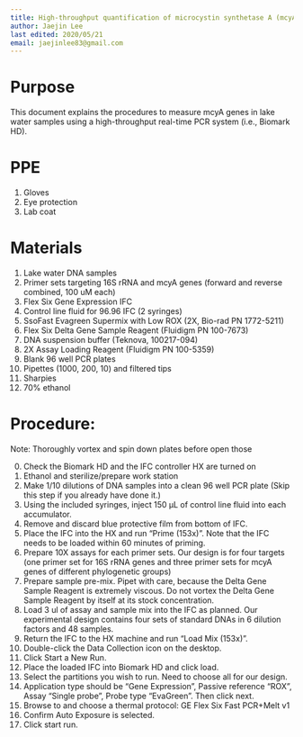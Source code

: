 ```yaml
---
title: High-throughput quantification of microcystin synthetase A (mcyA) gene in lake water samples
author: Jaejin Lee
last edited: 2020/05/21
email: jaejinlee83@gmail.com
---
```


# Purpose

This document explains the procedures to measure mcyA genes in lake water samples using a high-throughput real-time PCR system (i.e., Biomark HD).

# PPE

01. Gloves
02. Eye protection
03. Lab coat

# Materials

01. Lake water DNA samples
02. Primer sets targeting 16S rRNA and mcyA genes (forward and reverse combined, 100 uM each)
03. Flex Six Gene Expression IFC
04. Control line fluid for 96.96 IFC (2 syringes)
05. SsoFast Evagreen Supermix with Low ROX (2X, Bio-rad PN 1772-5211)
06. Flex Six Delta Gene Sample Reagent (Fluidigm PN 100-7673)
07. DNA suspension buffer (Teknova, 100217-094)
08. 2X Assay Loading Reagent (Fluidigm PN 100-5359)
09. Blank 96 well PCR plates
10. Pipettes (1000, 200, 10) and filtered tips
11. Sharpies
12. 70% ethanol

# Procedure:

Note: Thoroughly vortex and spin down plates before open those

00. Check the Biomark HD and the IFC controller HX are turned on
01. Ethanol and sterilize/prepare work station
02. Make 1/10 dilutions of DNA samples into a clean 96 well PCR plate (Skip this step if you already have done it.)
03. Using the included syringes, inject 150 μL of control line fluid into each accumulator.
04. Remove and discard blue protective film from bottom of IFC.
05. Place the IFC into the HX and run “Prime (153x)”. Note that the IFC needs to be loaded within 60 minutes of priming.
06. Prepare 10X assays for each primer sets. Our design is for four targets (one primer set for 16S rRNA genes and three primer sets for mcyA genes of different phylogenetic groups)
07. Prepare sample pre-mix. Pipet with care, because the Delta Gene Sample Reagent is
extremely viscous. Do not vortex the Delta Gene Sample
Reagent by itself at its stock concentration.
08. Load 3 ul of assay and sample mix into the IFC as planned. Our experimental design contains four sets of standard DNAs in 6 dilution factors and 48 samples.
09. Return the IFC to the HX machine and run “Load Mix (153x)”.
10. Double-click the Data Collection icon on the desktop.
11. Click Start a New Run.
12. Place the loaded IFC into Biomark HD and click load.
13. Select the partitions you wish to run. Need to choose all for our design.
14. Application type should be “Gene Expression”, Passive reference “ROX”, Assay “Single probe”, Probe type “EvaGreen”. Then click next.
15. Browse to and choose a thermal protocol: GE Flex Six Fast PCR+Melt v1
16. Confirm Auto Exposure is selected.
17. Click start run.
